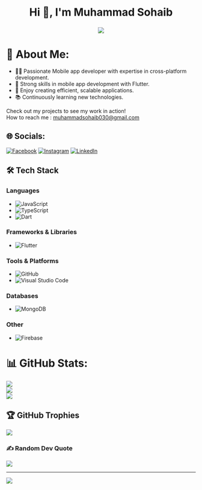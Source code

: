 <h1 align="center">Hi 👋, I'm Muhammad Sohaib</h1>
<h3 align="center">
  <a href="https://git.io/typing-svg">
    <img src="https://readme-typing-svg.herokuapp.com/?lines=Software%20Engineer...;Flutter%20Developer...;&center=true&size=24">
  </a>
</h3>



# 💫 About Me:
- 👨‍💻 Passionate Mobile app developer with expertise in cross-platform development.
- 📱 Strong skills in mobile app development with Flutter.
- 🚀 Enjoy creating efficient, scalable applications.
- 📚 Continuously learning new technologies.

Check out my projects to see my work in action!
<br>
How to reach me : muhammadsohaib030@gmail.com
<br>

## 🌐 Socials:
[![Facebook](https://img.shields.io/badge/Facebook-%231877F2.svg?logo=Facebook&logoColor=white)](https://www.facebook.com/profile.php?id=100088796230827) [![Instagram](https://img.shields.io/badge/Instagram-%23E4405F.svg?logo=Instagram&logoColor=white)](https://www.instagram.com/soh_aib.16_2_00/) [![LinkedIn](https://img.shields.io/badge/LinkedIn-%230077B5.svg?logo=linkedin&logoColor=white)](https://www.linkedin.com/in/muhammad-sohaib-9799b1242/) 

## 🛠 Tech Stack

### Languages
- ![JavaScript](https://img.shields.io/badge/JavaScript-323330?style=for-the-badge&logo=javascript&logoColor=F7DF1E)
- ![TypeScript](https://img.shields.io/badge/TypeScript-007ACC?style=for-the-badge&logo=typescript&logoColor=white)
- ![Dart](https://img.shields.io/badge/Dart-0175C2?style=for-the-badge&logo=dart&logoColor=white)

### Frameworks & Libraries
- ![Flutter](https://img.shields.io/badge/Flutter-02569B?style=for-the-badge&logo=flutter&logoColor=white)

### Tools & Platforms
- ![GitHub](https://img.shields.io/badge/GitHub-181717?style=for-the-badge&logo=github&logoColor=white)
- ![Visual Studio Code](https://img.shields.io/badge/VS%20Code-0078D4?style=for-the-badge&logo=visual-studio-code&logoColor=white)

### Databases
- ![MongoDB](https://img.shields.io/badge/MongoDB-47A248?style=for-the-badge&logo=mongodb&logoColor=white)

### Other
- ![Firebase](https://img.shields.io/badge/Firebase-FFCA28?style=for-the-badge&logo=firebase&logoColor=white)

# 📊 GitHub Stats:
![](https://github-readme-stats.vercel.app/api?username=MuhammadSohaib-pro&theme=radical&hide_border=false&include_all_commits=true&count_private=true)<br/>
![](https://github-readme-streak-stats.herokuapp.com/?user=MuhammadSohaib-pro&theme=radical&hide_border=false)<br/>
![](https://github-readme-stats.vercel.app/api/top-langs/?username=MuhammadSohaib-pro&theme=radical&hide_border=false&include_all_commits=true&count_private=true&layout=compact)

## 🏆 GitHub Trophies
![](https://github-profile-trophy.vercel.app/?username=MuhammadSohaib-pro&theme=radical&no-frame=false&no-bg=false&margin-w=4)

### ✍️ Random Dev Quote
![](https://quotes-github-readme.vercel.app/api?type=vetical&theme=radical)

---
[![](https://visitcount.itsvg.in/api?id=MuhammadSohaib-pro&icon=9&color=0)](https://visitcount.itsvg.in)
